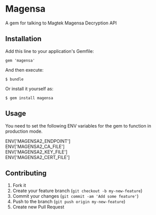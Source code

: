 # Magensa

A gem for talking to Magtek Magensa Decryption API

## Installation

Add this line to your application's Gemfile:

    gem 'magensa'

And then execute:

    $ bundle

Or install it yourself as:

    $ gem install magensa

## Usage

You need to set the following ENV variables for the gem to function in production mode.

ENV['MAGENSA2_ENDPOINT']  
ENV['MAGENSA2_CA_FILE']  
ENV['MAGENSA2_KEY_FILE']  
ENV['MAGENSA2_CERT_FILE']


## Contributing

1. Fork it
2. Create your feature branch (`git checkout -b my-new-feature`)
3. Commit your changes (`git commit -am 'Add some feature'`)
4. Push to the branch (`git push origin my-new-feature`)
5. Create new Pull Request
